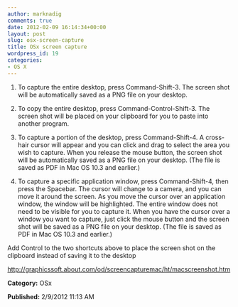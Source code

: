 ```yaml
---
author: marknadig
comments: true
date: 2012-02-09 16:14:34+00:00
layout: post
slug: osx-screen-capture
title: OSx screen capture
wordpress_id: 19
categories:
- OS X
---
```


1. To capture the entire desktop, press Command-Shift-3. The screen shot will be automatically saved as a PNG file on your desktop.
  
  

2. To copy the entire desktop, press Command-Control-Shift-3. The screen shot will be placed on your clipboard for you to paste into another program.
  
  

3. To capture a portion of the desktop, press Command-Shift-4. A cross-hair cursor will appear and you can click and drag to select the area you wish to capture. When you release the mouse button, the screen shot will be automatically saved as a PNG file on your desktop. (The file is saved as PDF in Mac OS 10.3 and earlier.)
  
  

4. To capture a specific application window, press Command-Shift-4, then press the Spacebar. The cursor will change to a camera, and you can move it around the screen. As you move the cursor over an application window, the window will be highlighted. The entire window does not need to be visible for you to capture it. When you have the cursor over a window you want to capture, just click the mouse button and the screen shot will be saved as a PNG file on your desktop. (The file is saved as PDF in Mac OS 10.3 and earlier.)
  
  

Add Control to the two shortcuts above to place the screen shot on the clipboard instead of saving it to the desktop
  
  

http://graphicssoft.about.com/od/screencapturemac/ht/macscreenshot.htm


**Category:** OSx

**Published:** 2/9/2012 11:13 AM

